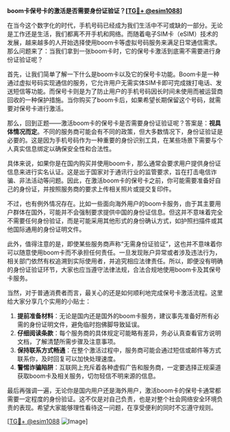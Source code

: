 **boom卡保号卡的激活是否需要身份证验证？[[TG💪+ @esim1088](https://t.me/s/esim1088)]**

在当今这个数字化的时代，手机号码已经成为我们生活中不可或缺的一部分。无论是工作还是生活，我们都离不开手机和网络。而随着电子SIM卡（eSIM）技术的发展，越来越多的人开始选择使用boom卡等虚拟号码服务来满足日常通信需求。那么问题来了：当我们拿到一张boom卡时，它的保号卡激活到底需不需要进行身份证验证呢？

首先，让我们简单了解一下什么是boom卡以及它的保号卡功能。Boom卡是一种通过虚拟号码实现通信的服务，它允许用户无需实体SIM卡即可完成拨打电话、发送短信等功能。而保号卡则是为了防止用户的手机号码因长时间未使用而被运营商回收的一种保护措施。当你购买了boom卡后，如果希望长期保留这个号码，就需要对保号卡进行激活。

那么，回到正题——激活boom卡的保号卡是否需要身份证验证呢？答案是：**视具体情况而定**。不同的服务商可能会有不同的政策，但大多数情况下，身份证验证是必要的。这是因为手机号码作为一种重要的身份识别工具，在某些场景下需要与个人真实信息绑定以确保安全性和合法性。

具体来说，如果你是在国内购买并使用boom卡，那么通常会要求用户提供身份证信息来进行实名认证。这是出于国家对于通讯行业的监管要求，旨在打击电信诈骗、非法活动等问题。因此，在激活boom卡的保号卡之前，你可能需要准备好自己的身份证，并按照服务商的要求上传相关照片或提交复印件。

不过，也有例外情况存在。比如一些面向海外用户的boom卡服务，由于其主要用户群体在国外，可能并不会强制要求提供中国的身份证信息。但这并不意味着完全不需要任何身份验证，而是可能采用其他形式的身份确认方式，如护照扫描件或其他国际通用的身份证明文件。

此外，值得注意的是，即使某些服务商声称“无需身份证验证”，这也并不意味着你可以随意使用boom卡而不承担任何责任。一旦发现账户异常或者涉及违法行为，相关部门依然有权追溯到实际使用者，并追究相应法律责任。所以，即便没有明确的身份证验证环节，大家也应当遵守法律法规，合法合规地使用boom卡及其保号卡服务。

当然，对于普通消费者而言，最关心的还是如何顺利地完成保号卡激活流程。这里给大家分享几个实用的小贴士：

1. **提前准备材料**：无论是国内还是国外的boom卡服务，建议事先准备好所有必需的身份证明文件，避免临时抱佛脚导致延误。
2. **仔细阅读条款**：每个服务商的具体规定可能略有差异，务必认真查看官方说明文档，了解清楚所需步骤及注意事项。
3. **保持联系方式畅通**：在整个激活过程中，服务商可能会通过短信或邮件等方式联系你，及时回复可以加快处理速度。
4. **警惕诈骗陷阱**：互联网上充斥着各种虚假广告和服务商，一定要选择正规渠道获取boom卡及相关服务，切勿轻信不明来源的信息。

最后再强调一遍，无论你是国内用户还是海外用户，激活boom卡的保号卡通常都需要一定程度的身份验证。这不仅是对自己负责，也是对整个社会网络安全环境负责的表现。希望大家能够理性看待这一问题，在享受便利的同时不忘遵守规则。

[[TG💪+ @esim1088](https://t.me/s/esim1088) ![Image](https://i.postimg.cc/4NQfJmqS/Snipaste-2025-05-13-00-14-12.png)]